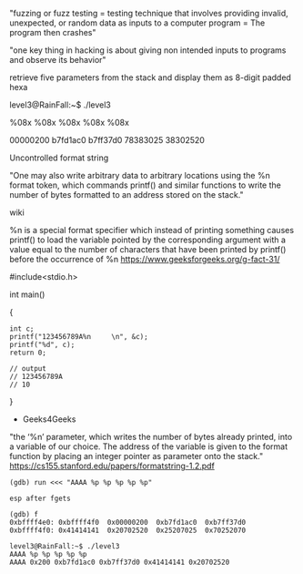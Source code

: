 

"fuzzing or fuzz testing = testing technique that involves providing invalid, unexpected, or random data as inputs to a computer program = The program then crashes"

"one key thing in hacking is about giving non intended inputs to programs and observe its behavior"

retrieve five parameters from the stack and display them as 8-digit padded hexa

level3@RainFall:~$ ./level3

%08x %08x %08x %08x %08x

00000200 b7fd1ac0 b7ff37d0 78383025 38302520

Uncontrolled format string

"One may also write arbitrary data to arbitrary locations using the %n format token, which commands printf() and similar functions to write the number of bytes formatted to an address stored on the stack."

wiki

%n is a special format specifier which instead of printing something causes printf() to load the variable pointed by the corresponding argument with a value equal to the number of characters that have been printed by printf()  before the occurrence of %n
https://www.geeksforgeeks.org/g-fact-31/


#include<stdio.h>

int main()

{

    int c;
    printf("123456789A%n     \n", &c);
    printf("%d", c);
    return 0;
    
    // output
    // 123456789A     
    // 10
    
}

* Geeks4Geeks

"the ‘%n’ parameter, which writes the number of bytes already printed, into a variable of our choice. The address of the variable is given to the format function by placing an integer pointer as parameter onto the stack."
https://cs155.stanford.edu/papers/formatstring-1.2.pdf



```
(gdb) run <<< "AAAA %p %p %p %p %p"

esp after fgets

(gdb) f
0xbffff4e0:	0xbffff4f0	0x00000200	0xb7fd1ac0	0xb7ff37d0
0xbffff4f0:	0x41414141	0x20702520	0x25207025	0x70252070

level3@RainFall:~$ ./level3
AAAA %p %p %p %p %p
AAAA 0x200 0xb7fd1ac0 0xb7ff37d0 0x41414141 0x20702520
```
